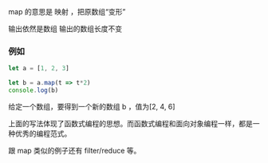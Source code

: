 map 的意思是 映射 ，把原数组“变形”

输出依然是数组
输出的数组长度不变

### 例如
```js
let a = [1, 2, 3]

let b = a.map(t => t*2)
console.log(b)
```
给定一个数组，要得到一个新的数组 b ，值为[2, 4, 6]

上面的写法体现了函数式编程的思想。而函数式编程和面向对象编程一样，都是一种优秀的编程范式。

跟 map 类似的例子还有 filter/reduce 等。
